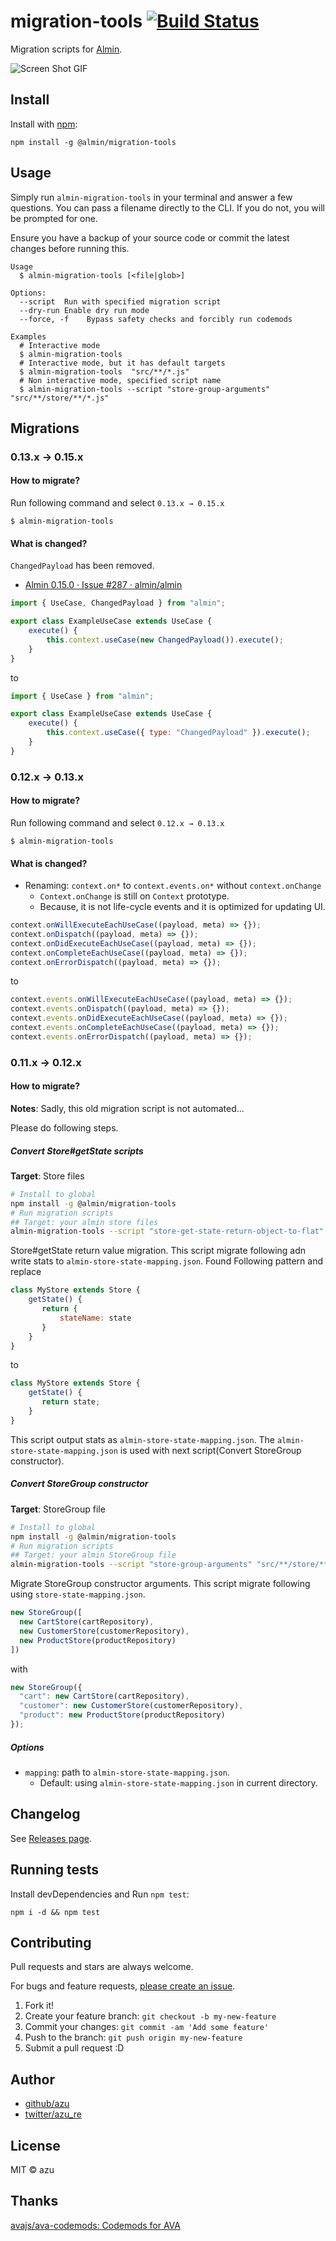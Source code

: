 # migration-tools [![Build Status](https://travis-ci.org/almin/migration-tools.svg?branch=master)](https://travis-ci.org/almin/migration-tools)

Migration scripts for [Almin](https://github.com/almin/almin "Almin").

![Screen Shot GIF](./docs/screen-shot.gif)

## Install

Install with [npm](https://www.npmjs.com/):

    npm install -g @almin/migration-tools

## Usage

Simply run `almin-migration-tools` in your terminal and answer a few questions.
You can pass a filename directly to the CLI. If you do not, you will be prompted for one.

Ensure you have a backup of your source code or commit the latest changes before running this.

    Usage
      $ almin-migration-tools [<file|glob>]

    Options:
      --script  Run with specified migration script
      --dry-run Enable dry run mode
      --force, -f    Bypass safety checks and forcibly run codemods

    Examples
      # Interactive mode
      $ almin-migration-tools
      # Interactive mode, but it has default targets
      $ almin-migration-tools  "src/**/*.js"
      # Non interactive mode, specified script name
      $ almin-migration-tools --script "store-group-arguments" "src/**/store/**/*.js"

## Migrations

### 0.13.x → 0.15.x

#### How to migrate?

Run following command and select `0.13.x → 0.15.x`

```
$ almin-migration-tools
```

#### What is changed?

`ChangedPayload` has been removed.

- [Almin 0.15.0 · Issue #287 · almin/almin](https://github.com/almin/almin/issues/287 "Almin 0.15.0 · Issue #287 · almin/almin")

```js
import { UseCase, ChangedPayload } from "almin";

export class ExampleUseCase extends UseCase {
    execute() {
        this.context.useCase(new ChangedPayload()).execute();
    }
}
```

to 

```js
import { UseCase } from "almin";

export class ExampleUseCase extends UseCase {
    execute() {
        this.context.useCase({ type: "ChangedPayload" }).execute();
    }
}
```

### 0.12.x → 0.13.x

#### How to migrate?

Run following command and select `0.12.x → 0.13.x`

```
$ almin-migration-tools
```

#### What is changed?

- Renaming: `context.on*` to `context.events.on*` without `context.onChange`
     - `Context.onChange` is still on `Context` prototype.
     - Because, it is not life-cycle events and it is optimized for updating UI.

```js
context.onWillExecuteEachUseCase((payload, meta) => {});
context.onDispatch((payload, meta) => {});
context.onDidExecuteEachUseCase((payload, meta) => {});
context.onCompleteEachUseCase((payload, meta) => {});
context.onErrorDispatch((payload, meta) => {});
```

to

```js
context.events.onWillExecuteEachUseCase((payload, meta) => {});
context.events.onDispatch((payload, meta) => {});
context.events.onDidExecuteEachUseCase((payload, meta) => {});
context.events.onCompleteEachUseCase((payload, meta) => {});
context.events.onErrorDispatch((payload, meta) => {});
```

### 0.11.x → 0.12.x

#### How to migrate?

**Notes**: Sadly, this old migration script is not automated...

Please do following steps. 

##### Convert Store#getState scripts

**Target**: Store files

```bash
# Install to global
npm install -g @almin/migration-tools 
# Run migration scripts
## Target: your almin store files
almin-migration-tools --script "store-get-state-return-object-to-flat" "src/**/store/**/*.js"
```

Store#getState return value migration.
This script migrate following adn write stats to `almin-store-state-mapping.json`.
Found Following pattern and replace

```js
class MyStore extends Store {
    getState() {
       return {
           stateName: state
       }
    }
}
```

to

```js
class MyStore extends Store {
    getState() {
       return state;
    }
}
```

This script output stats as `almin-store-state-mapping.json`.
The `almin-store-state-mapping.json` is used with next script(Convert StoreGroup constructor).

##### Convert StoreGroup constructor

**Target**: StoreGroup file

```bash
# Install to global
npm install -g @almin/migration-tools 
# Run migration scripts
## Target: your almin StoreGroup file
almin-migration-tools --script "store-group-arguments" "src/**/store/**/*.js"
```

Migrate StoreGroup constructor arguments.
This script migrate following using `store-state-mapping.json`.


```js
new StoreGroup([
  new CartStore(cartRepository),
  new CustomerStore(customerRepository),
  new ProductStore(productRepository)
])
```
with

```js
new StoreGroup({
  "cart": new CartStore(cartRepository),
  "customer": new CustomerStore(customerRepository),
  "product": new ProductStore(productRepository)
});
```

##### Options

- `mapping`: path to `almin-store-state-mapping.json`.
    - Default: using `almin-store-state-mapping.json` in current directory.


## Changelog

See [Releases page](https://github.com/almin/migration-tools/releases).

## Running tests

Install devDependencies and Run `npm test`:

    npm i -d && npm test

## Contributing

Pull requests and stars are always welcome.

For bugs and feature requests, [please create an issue](https://github.com/almin/migration-tools/issues).

1. Fork it!
2. Create your feature branch: `git checkout -b my-new-feature`
3. Commit your changes: `git commit -am 'Add some feature'`
4. Push to the branch: `git push origin my-new-feature`
5. Submit a pull request :D

## Author

- [github/azu](https://github.com/azu)
- [twitter/azu_re](https://twitter.com/azu_re)

## License

MIT © azu

## Thanks

[avajs/ava-codemods: Codemods for AVA](https://github.com/avajs/ava-codemods "avajs/ava-codemods: Codemods for AVA")
